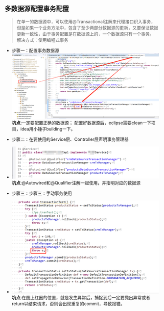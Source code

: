 ## 多数据源配置事务配置
>在单一的数据源中，可以使用@Transactional注解来代理接口织入事务，但是如果一个业务方法中，包含了至少两部分数据源的更新，又要保证数据更新一致性，由于事务配置是在数据源上的，一个数据源只有一个事务。
> 解决方式：使用编程式事务

* 步骤一：配置事务数据源
![multidatasource](../Images/skills/多数据源配置步骤一.png)
**坑点**:一定要配置正确的数据源；
	配置好数据源后，eclipse需要clean一下项目，idea用小锤子building一下。

* 步骤二：在要使用的Service层、Controller层声明事务管理器
* ![multidatasource](../Images/skills/多数据源配置步骤二.png)
**坑点**:@Autowired和@Qualifier注解一起使用，并指明对应的数据源

* 步骤三：步骤三：手动事务使用
* ![multidatasource](../Images/skills/多数据源配置步骤三.png)
**坑点**:在图上红圈的位置，就是发生异常后，捕捉到后一定要抛出异常或者return以结束请求，否则会出现重复的commit，导致报错。